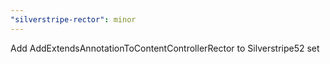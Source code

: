 ```yaml
---
"silverstripe-rector": minor
---
```


Add AddExtendsAnnotationToContentControllerRector to Silverstripe52 set
